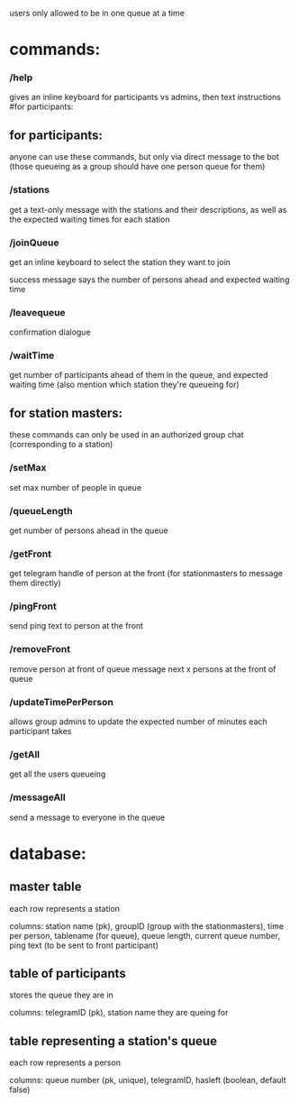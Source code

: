 users only allowed to be in one queue at a time
# commands:

### /help 
gives an inline keyboard for participants vs admins, then text instructions
#for participants:

## for participants:
anyone can use these commands, but only via direct message to the bot (those queueing as a group should have one person queue for them)

### /stations
get a text-only message with the stations and their descriptions, as well as the expected waiting times for each station

### /joinQueue
get an inline keyboard to select the station they want to join

success message says the number of persons ahead and expected waiting time

### /leavequeue
confirmation dialogue

### /waitTime
get number of participants ahead of them in the queue, and expected waiting time (also mention which station they're queueing for)

## for station masters:
these commands can only be used in an authorized group chat (corresponding to a station)

### /setMax
set max number of people in queue

### /queueLength
get number of persons ahead in the queue

### /getFront
get telegram handle of person at the front (for stationmasters to message them directly)

### /pingFront
send ping text to person at the front

### /removeFront
remove person at front of queue
message next x persons at the front of queue

### /updateTimePerPerson
allows group admins to update the expected number of minutes each participant takes

### /getAll
get all the users queueing

### /messageAll
send a message to everyone in the queue


# database:
## master table
each row represents a station

columns: station name (pk), groupID (group with the stationmasters), time per person, tablename (for queue), queue length, current queue number, ping text (to be sent to front participant)

## table of participants
stores the queue they are in

columns: telegramID (pk), station name they are queing for

## table representing a station's queue
each row represents a person

columns: queue number (pk, unique), telegramID, hasleft (boolean, default false)
